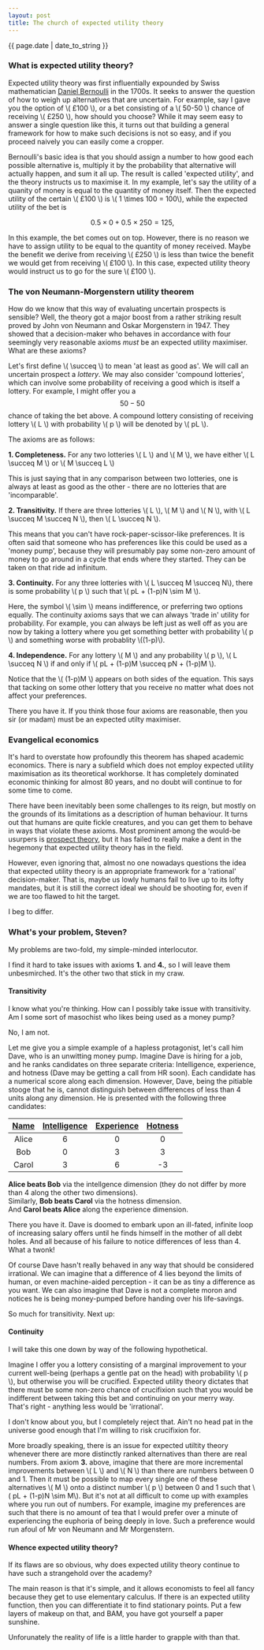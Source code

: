 ```yaml
---
layout: post
title: The church of expected utility theory
---
```


<p>{{ page.date | date_to_string }}</p>



<h3>  What is expected utility theory? </h3> 

Expected utility theory was first influentially expounded by Swiss mathematician <a href="https://en.wikipedia.org/wiki/Daniel_Bernoulli" target="_blank"> Daniel Bernoulli</a> in the 1700s. It seeks to answer the question of how to weigh up alternatives that are uncertain. For example, say I gave you the option of \\( £100 \\), or a bet consisting of a \\( 50-50 \\) chance of receiving \\( £250 \\), how should you choose? While it may seem easy to answer a single question like this, it turns out that building a general framework for how to make such decisions is not so easy, and if you proceed naively you can easily come a cropper.

Bernoulli's basic idea is that you should assign a number to how good each possible alternative is, multiply it by the probability that alternative will actually happen, and sum it all up. The result is called 'expected utility', and the theory instructs us to maximise it. In my example, let's say the utility of a quanity of money is equal to the quantity of money itself. Then the expected utility of the certain \\( £100 \\) is \\(  1 \times 100 = 100\\), while the expected utility of the bet is 

$$ 0.5 \times 0 + 0.5 \times 250 = 125,$$

In this example, the bet comes out on top. However, there is no reason we have to assign utility to be equal to the quantity of money received. Maybe the benefit we derive from receiving \\( £250 \\) is less than twice the benefit we would get from receiving \\( £100 \\). In this case, expected utility theory would instruct us to go for the sure \\( £100 \\).


<h3>  The von Neumann-Morgenstern utility theorem </h3> 

How do we know that this way of evaluating uncertain prospects is sensible? Well, the theory got a major boost from a rather striking result proved by John von Neumann and Oskar Morgenstern in 1947. They showed that a decision-maker who behaves in accordance with four seemingly very reasonable axioms <i>must</i> be an expected utility maximiser. What are these axioms?

Let's first define \\( \succeq \\) to mean 'at least as good as'. We will call an uncertain prospect a <i>lottery</i>. We may also consider 'compound lotteries', which can involve some probability of receiving a good which is itself a lottery. For example, I might offer you a $$50-50$$ chance of taking the bet above. A compound lottery consisting of receiving lottery \\( L \\) with probability \\( p \\) will be denoted by \\( pL \\). 

The axioms are as follows:

 <b>1. Completeness.</b> For any two lotteries \\( L \\) and \\( M \\), we have either \\( L \succeq M \\) or \\( M \succeq L \\) 

This is just saying that in any comparison between two lotteries, one is always at least as good as the other - there are no lotteries that are 'incomparable'.

 <b>2. Transitivity.</b> If there are three lotteries \\( L \\), \\( M \\) and \\( N \\), with \\( L \succeq M \succeq N \\), then \\( L \succeq N \\).

This means that you can't have rock-paper-scissor-like preferences. It is often said that someone who has preferences like this could be used as a 'money pump', because they will presumably pay some non-zero amount of money to go around in a cycle that ends where they started. They can be taken on that ride ad infinitum.

 <b>3. Continuity.</b> For any three lotteries with \\( L \succeq M \succeq N\\), there is some probability \\( p \\) such that \\( pL + (1-p)N \sim M \\).

Here, the symbol \\( \sim \\) means indifference, or preferring two options equally. The continuity axioms says that we can always 'trade in' utility for probability. For example, you can always be left just as well off as you are now by taking a lottery where you get something better with probability \\( p \\) and something worse with probablity \\((1-p)\\).

 <b>4. Independence.</b> For any lottery \\( M \\) and any probability \\( p \\), \\( L \succeq N \\) if and only if \\( pL + (1-p)M \succeq  pN + (1-p)M \\).

 Notice that the \\( (1-p)M \\) appears on both sides of the equation. This says that tacking on some other lottery that you receive no matter what does not affect your preferences.

 There you have it. If you think those four axioms are reasonable, then you sir (or madam) must be an expected utilty maximiser. 


<h3>  Evangelical economics </h3> 

It's hard to overstate how profoundly this theorem has shaped academic economics. There is nary a subfield which does not employ expected utility maximisation as its theoretical workhorse. It has completely dominated economic thinking for almost 80 years, and no doubt will continue to for some time to come.

There have been inevitably been some challenges to its reign, but mostly on the grounds of its limitations as a description of human behaviour. It turns out that humans are quite fickle creatures, and you can get them to behave in ways that violate these axioms. Most prominent among the would-be usurpers is <a href="https://en.wikipedia.org/wiki/Prospect_theory" target="_blank"> prospect theory</a>, but it has failed to really make a dent in the hegemony that expected utility theory has in the field.

However, even ignoring that, almost no one nowadays questions the idea that expected utility theory is an appropriate framework for a 'rational' decision-maker. That is, maybe us lowly humans fail to live up to its lofty mandates, but it is still the correct ideal we should be shooting for, even if we are too flawed to hit the target.

I beg to differ. 

<h3>  What's your problem, Steven?</h3> 

My problems are two-fold, my simple-minded interlocutor.

I find it hard to take issues with axioms <b>1.</b> and <b>4.</b>, so I will leave them unbesmirched. It's the other two that stick in my craw.

<h4> Transitivity </h4> 
I know what you're thinking. How can I possibly take issue with transitivity. Am I some sort of masochist who likes being used as a money pump?

No, I am not. 

Let me give you a simple example of a hapless protagonist, let's call him Dave, who is an unwitting money pump. Imagine Dave is hiring for a job, and he ranks candidates on three separate criteria: Intelligence, experience, and hotness (Dave may be getting a call from HR soon). Each candidate has a numerical score along each dimension. However, Dave, being the pitiable stooge that he is, cannot distinguish between differences of less than 4 units along any dimension. He is presented with the following three candidates:

| <u><strong>Name </strong></u> | <u><strong>Intelligence </strong></u> | <u><strong>Experience </strong></u> | <u><strong>Hotness </strong></u> |
|:-------:|:--------:|:-----:|:-------:|
| Alice   | 6 | 0 | 0|
| Bob     | 0 | 3 | 3|
| Carol   | 3 | 6 |-3| 

 <b>Alice beats Bob</b>  via the intellgence dimension (they do not differ by more than 4 along the other two dimensions). <br>
Similarly, <b>Bob beats Carol</b> via the hotness dimension. <br>
And <b>Carol beats Alice</b> along the experience dimension. <br>

There you have it. Dave is doomed to embark upon an ill-fated, infinite loop of increasing salary offers until he finds himself in the mother of all debt holes. And all because of his failure to notice differences of less than 4. What a twonk!

Of course Dave hasn't really behaved in any way that should be considered irrational. We can imagine that a difference of 4 lies beyond the limits of human, or even machine-aided perception - it can be as tiny a difference as you want. We can also imagine that Dave is not a complete moron and notices he is being money-pumped before handing over his life-savings.

So much for transitivity. Next up:

<h4> Continuity </h4> 

 I will take this one down by way of the following hypothetical.

Imagine I offer you a lottery consisting of a marginal improvement to your current well-being (perhaps a gentle pat on the head) with probability \\( p \\), but otherwise you will be crucified. Expected utility theory dictates that there must be some non-zero chance of crucifixion such that you would be indifferent between taking this bet and continuing on your merry way. That's right - anything less would be 'irrational'.

I don't know about you, but I completely reject that. Ain't no head pat in the universe good enough that I'm willing to risk crucifixion for. 

More broadly speaking, there is an issue for expected utiltity theory whenever there are more distinctly ranked alternatives than there are real numbers. From axiom  <b>3.</b> above, imagine that there are more incremental improvements between \\( L \\) and \\( N \\) than there are numbers between 0 and 1. Then it must be possible to map every single one of these alternatives \\( M \\) onto a distinct number \\( p \\) between 0 and 1 such that \\( pL + (1-p)N \sim M\\). But it's not at all difficult to come up with examples where you run out of numbers. For example, imagine my preferences are such that there is no amount of tea that I would prefer over a minute of experiencing the euphoria of being deeply in love. Such a preference would run afoul of Mr von Neumann and Mr Morgenstern.


<h4> Whence expected utility theory? </h4> 

If its flaws are so obvious, why does expected utility theory continue to have such a strangehold over the academy?

The main reason is that it's simple, and it allows economists to feel all fancy because they get to use elementary calculus. If there is an expected utility function, then you can differentiate it to find stationary points. Put a few layers of makeup on that, and BAM, you have got yourself a paper sunshine. 

Unforunately the reality of life is a little harder to grapple with than that.
